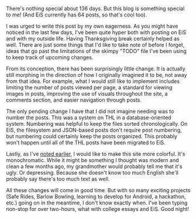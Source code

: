 There's nothing special about 136 days. But this blog is something special to me! (And EiS currently has 64 posts, so that's cool too).

I was urged to write this post by my own eagerness. As you might have noticed in the last few days, I've been quite hyper both with posting on EiS and with my outside life. Having Thanksgiving break certainly helped as well. There are just some things that I'd like to take note of before I forget, ideas that go past the limitations of the skimpy "TODO" file I've been using to keep track of upcoming changes.

From its conception, there has been surprisingly little change. It is actually still morphing in the direction of how I originally imagined it to be, not away from that idea. For example, what I would still like to implement includes limiting the number of posts viewed per page, a standard for viewing images in posts, improving the use of visuals throughout the site, a comments section, and easier navigation through posts.

The only pending change I have that I did not imagine needing was to number the posts. This was a system on THL in a database-oriented system. Numbering was helpful to keep the files sorted chronologically. On EiS, the filesystem and JSON-based posts don't require post numbering, but numbering could certainly keep the posts organized. This probably won't happen until all of the THL posts have been migrated to EiS.

Lastly, as I've [noted earlier][1], I would like to make this site more colorful. It's monochromatic. While it might be something I thought was modern and clean a few months ago, my grandmother would probably tell me that it's ugly. Or depressing. Because she doesn't know too much English she'll probably say there's too much text as well.

All these changes will come in good time. But with so many exciting projects (Safe Rides, Barlow Bowling, learning to develop for Android, a hackathon, etc.) going on in the meantime, I don't know exactly when. I've been typing non-stop for over two-hours, what with college essays and EiS. Good night!

[1]: /posts/mindsight-in-hindsight
